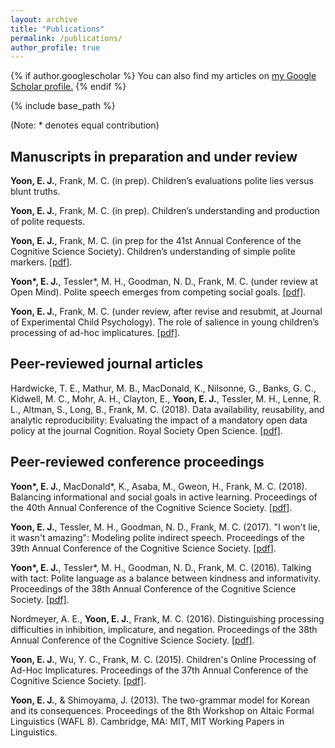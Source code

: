 ```yaml
---
layout: archive
title: "Publications"
permalink: /publications/
author_profile: true
---
```


{% if author.googlescholar %}
  You can also find my articles on <u><a href="{{author.googlescholar}}">my Google Scholar profile</a>.</u>
{% endif %}

{% include base_path %}

(Note: * denotes equal contribution)

Manuscripts in preparation and under review
----

**Yoon, E. J.**, Frank, M. C. (in prep). Children’s evaluations polite lies versus blunt truths.

**Yoon, E. J.**, Frank, M. C. (in prep). Children’s understanding and production of polite requests. 

**Yoon, E. J.**, Frank, M. C. (in prep for the 41st Annual Conference of the Cognitive Science Society). Children’s understanding of simple polite markers. [\[pdf\]](https://tinyurl.com/cogsci2019). 

**Yoon\*, E. J.**, Tessler\*, M. H., Goodman, N. D., Frank, M. C. (under review at Open Mind). Polite speech emerges from competing social goals. [\[pdf\]](https://psyarxiv.com/67ne8). 

**Yoon, E. J.**, Frank, M. C. (under review, after revise and resubmit, at Journal of Experimental Child Psychology). The role of salience in young children’s processing of ad-hoc implicatures. [\[pdf\]](https://psyarxiv.com/8p67h/). 

Peer-reviewed journal articles
----
Hardwicke, T. E., Mathur, M. B., MacDonald, K., Nilsonne, G., Banks, G. C., Kidwell, M. C., Mohr, A. H., Clayton, E., **Yoon, E. J.**, Tessler, M. H., Lenne, R. L., Altman, S., Long, B., Frank, M. C. (2018). Data availability, reusability, and analytic reproducibility: Evaluating the impact of a mandatory open data policy at the journal Cognition. Royal Society Open Science. [\[pdf\]](https://royalsocietypublishing.org/doi/full/10.1098/rsos.180448).   

Peer-reviewed conference proceedings
----
**Yoon\*, E. J.**, MacDonald\*, K., Asaba, M., Gweon, H., Frank, M. C. (2018). Balancing informational and social goals in active learning. Proceedings of the 40th Annual Conference of the Cognitive Science Society. [\[pdf\]](http://langcog.stanford.edu/papers_new/yoon-macdonald-2018-cogsci.pdf). 

**Yoon, E. J.**, Tessler, M. H., Goodman, N. D., Frank, M. C. (2017). "I won't lie, it wasn't amazing": Modeling polite indirect speech. Proceedings of the 39th Annual Conference of the Cognitive Science Society. [\[pdf\]](http://langcog.stanford.edu/papers_new/yoon-2017-cogsci.pdf). 

**Yoon\*, E. J.**, Tessler\*, M. H., Goodman, N. D., Frank, M. C. (2016). Talking with tact: Polite language as a balance between kindness and informativity. Proceedings of the 38th Annual Conference of the Cognitive Science Society. [\[pdf\]](http://langcog.stanford.edu/papers_new/yoon-2016-cogsci.pdf). 

Nordmeyer, A. E., **Yoon, E. J.**, Frank, M. C. (2016). Distinguishing processing difficulties in inhibition, implicature, and negation. Proceedings of the 38th Annual Conference of the Cognitive Science Society. [\[pdf\]](http://langcog.stanford.edu/papers_new/nordmeyer-2016-cogsci.pdf). 

**Yoon, E. J.**, Wu, Y. C., Frank, M. C. (2015). Children's Online Processing of Ad-Hoc Implicatures. Proceedings of the 37th Annual Conference of the Cognitive Science Society. [\[pdf\]](http://langcog.stanford.edu/papers/YWF_cogsci2015.pdf). 

**Yoon, E. J.**, & Shimoyama, J. (2013). The two-grammar model for Korean and its consequences. Proceedings of the 8th Workshop on Altaic Formal Linguistics (WAFL 8). Cambridge, MA: MIT, MIT Working Papers in Linguistics.
